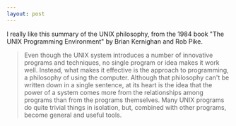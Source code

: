 ```yaml
---
layout: post
---
```


I really like this summary of the UNIX philosophy, from the 1984 book "The UNIX Programming Environment" by Brian Kernighan and Rob Pike.

> Even though the UNIX system introduces a number of innovative programs and techniques, no single program or idea makes it work well. Instead, what makes it effective is the approach to programming, a philosophy of using the computer. Although that philosophy can't be written down in a single sentence, at its heart is the idea that the power of a system comes more from the relationships among programs than from the programs themselves. Many UNIX programs do quite trivial things in isolation, but, combined with other programs, become general and useful tools.
